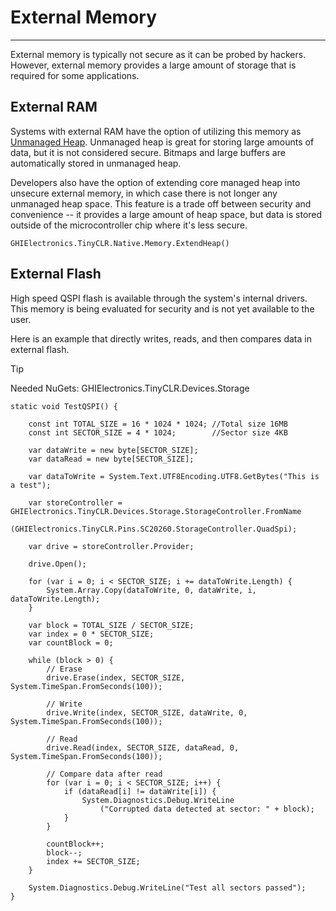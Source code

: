 # External Memory
---
External memory is typically not secure as it can be probed by hackers. However, external memory provides a large amount of storage that is required for some applications.

## External RAM
Systems with external RAM have the option of utilizing this memory as [Unmanaged Heap](unmanaged-heap.md). Unmanaged heap is great for storing large amounts of data, but it is not considered secure. Bitmaps and large buffers are automatically stored in unmanaged heap.

Developers also have the option of extending core managed heap into unsecure external memory, in which case there is not longer any unmanaged heap space. This feature is a trade off between security and convenience -- it provides a large amount of heap space, but data is stored outside of the microcontroller chip where it's less secure.

```
GHIElectronics.TinyCLR.Native.Memory.ExtendHeap()
```

## External Flash
High speed QSPI flash is available through the system's internal drivers. This memory is being evaluated for security and is not yet available to the user.

Here is an example that directly writes, reads, and then compares data in external flash.

> [!Tip]
> Needed NuGets: GHIElectronics.TinyCLR.Devices.Storage

```
static void TestQSPI() {

    const int TOTAL_SIZE = 16 * 1024 * 1024; //Total size 16MB
    const int SECTOR_SIZE = 4 * 1024;        //Sector size 4KB

    var dataWrite = new byte[SECTOR_SIZE];
    var dataRead = new byte[SECTOR_SIZE];

    var dataToWrite = System.Text.UTF8Encoding.UTF8.GetBytes("This is a test");

    var storeController = GHIElectronics.TinyCLR.Devices.Storage.StorageController.FromName
        (GHIElectronics.TinyCLR.Pins.SC20260.StorageController.QuadSpi);

    var drive = storeController.Provider;

    drive.Open();

    for (var i = 0; i < SECTOR_SIZE; i += dataToWrite.Length) {
        System.Array.Copy(dataToWrite, 0, dataWrite, i, dataToWrite.Length);
    }

    var block = TOTAL_SIZE / SECTOR_SIZE;
    var index = 0 * SECTOR_SIZE;
    var countBlock = 0;

    while (block > 0) {
        // Erase
        drive.Erase(index, SECTOR_SIZE, System.TimeSpan.FromSeconds(100));

        // Write
        drive.Write(index, SECTOR_SIZE, dataWrite, 0, System.TimeSpan.FromSeconds(100));

        // Read
        drive.Read(index, SECTOR_SIZE, dataRead, 0, System.TimeSpan.FromSeconds(100));

        // Compare data after read
        for (var i = 0; i < SECTOR_SIZE; i++) {
            if (dataRead[i] != dataWrite[i]) {
                System.Diagnostics.Debug.WriteLine
                    ("Corrupted data detected at sector: " + block);
            }
        }

        countBlock++;
        block--;
        index += SECTOR_SIZE;
    }

    System.Diagnostics.Debug.WriteLine("Test all sectors passed");
}
```

